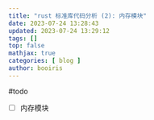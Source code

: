 ```yaml
---
title: "rust 标准库代码分析 (2): 内存模块"
date: 2023-07-24 13:28:43 
updated: 2023-07-24 13:29:12
tags: [] 
top: false
mathjax: true
categories: [ blog ]
author: booiris
---
```


#todo

- [ ] 内存模块
